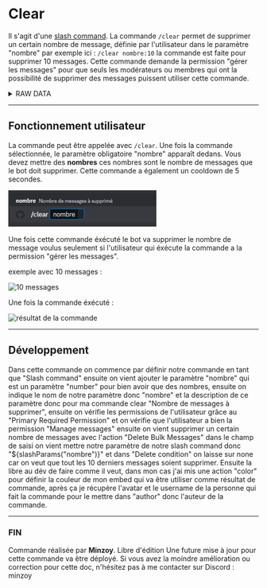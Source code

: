 # Clear
Il s'agit d'une [slash command](https://support.discord.com/hc/en-us/articles/1500000368501-Slash-Commands-FAQ). La commande `/clear` permet de supprimer un certain nombre de message, définie par l'utilisateur dans le paramètre "nombre" par exemple ici : `/clear nombre:10` la commande est faite pour supprimer 10 messages. Cette commande demande la permission "gérer les messages" pour que seuls les modérateurs ou membres qui ont la possibilité de supprimer des messages puissent utiliser cette commande.

<details>
<summary>RAW DATA</summary>

### RAW DATA de la commande `/clear`

  ```js
{
  "name": "Clear",
  "permissions": "MANAGE_MESSAGES",
  "permissions2": "NONE",
  "restriction": "1",
  "_id": "OmHDB",
  "actions": [
    {
      "channel": "0",
      "count": "${slashParams(\"nombre\")}",
      "condition": "0",
      "custom": "",
      "varName": "",
      "name": "Delete Bulk Messages"
    },
    {
      "color": "#2981f5",
      "storage": "1",
      "varName": "color",
      "name": "Color"
    },
    {
      "member": "1",
      "varName": "",
      "info": "16",
      "storage": "1",
      "varName2": "avatar",
      "name": "Store Member Info"
    },
    {
      "member": "1",
      "varName": "",
      "info": "2",
      "storage": "1",
      "varName2": "name",
      "name": "Store Member Info"
    },
    {
      "channel": "0",
      "varName": "",
      "message": "",
      "buttons": [],
      "selectMenus": [],
      "attachments": [],
      "embeds": [
        {
          "title": "Clear",
          "url": "",
          "color": "${tempVars(\"color\")}",
          "timestamp": "true",
          "imageUrl": "",
          "thumbUrl": "",
          "description": "J'ai bien supprimé `${slashParams(\"nombre\")}` messages !",
          "fields": [],
          "author": "${tempVars(\"name\")}",
          "authorUrl": "",
          "authorIcon": "${tempVars(\"avatar\")}",
          "footerText": "Made with ❤️ by Minzoy",
          "footerIconUrl": "https://images-ext-1.discordapp.net/external/wKKYyNAGo9-uZMGp7OwfJDTKW_I14ZRwrnBmyLzVC1w/https/cdn.discordapp.com/avatars/687317661381558279/31dd73826dd85d536cf2504f6b242d92.png?format=webp&quality=lossless&width=96&height=96"
        }
      ],
      "reply": true,
      "ephemeral": false,
      "tts": false,
      "overwrite": false,
      "dontSend": false,
      "editMessage": "0",
      "editMessageVarName": "",
      "storage": "0",
      "varName2": "",
      "name": "Send Message"
    }
  ],
  "comType": "4",
  "description": "Permet de clear des commandes",
  "parameters": [
    {
      "name": "nombre",
      "description": "Nombre de messages à supprimer",
      "type": "INTEGER",
      "required": true,
      "choices": null
    }
  ],
  "_timeRestriction": 5
}
```

</details>

***

## Fonctionnement utilisateur
La commande peut être appelée avec `/clear`. Une fois la commande sélectionnée, le paramètre obligatoire "nombre" apparaît dedans. Vous devez mettre des **nombres** ces nombres sont le nombre de messages que le bot doit supprimer. Cette commande a également un cooldown de 5 secondes.

![prompt de la commande pour clear](ressources🗃️/commande/clear/command_clear_prompt.png)

Une fois cette commande éxécuté le bot va supprimer le nombre de message voulus seulement si l'utilisateur qui éxécute la commande a la permission "gérer les messages".

exemple avec 10 messages : 

![10 messages](../ressources🗃️/commande/clear/command_clear_test.png)

Une fois la commande éxécuté : 

![résultat de la commande](../ressources🗃️/commande/clear/command_clear_result.png)

***

## Développement
Dans cette commande on commence par définir notre commande en tant que "Slash command" ensuite on vient ajouter le paramètre "nombre" qui est un paramètre "number" pour bien avoir que des nombres, ensuite on indique le nom de notre paramètre donc "nombre" et la description de ce paramètre donc pour ma commande clear "Nombre de messages à supprimer", ensuite on vérifie les permissions de l'utilisateur grâce au "Primary Required Permission" et on vérifie que l'utilisateur a bien la permission "Manage messages" ensuite on vient supprimer un certain nombre de messages avec l'action "Delete Bulk Messages" dans le champ de saisi on vient mettre notre paramètre de notre slash command donc "${slashParams("nombre")}" et dans "Delete condition" on laisse sur none car on veut que tout les 10 derniers messages soient supprimer. Ensuite la libre au dév de faire comme il veut, dans mon cas j'ai mis une action "color" pour définir la couleur de mon embed qui va être utiliser comme résultat de commande, après ça je récupère l'avatar et le username de la personne qui fait la commande pour le mettre dans "author" donc l'auteur de la commande.
***

### FIN
Commande réalisée par **Minzoy**. Libre d'édition
Une future mise à jour pour cette commande va être déployé.
Si vous avez la moindre amélioration ou correction pour cette doc, n'hésitez pas à me contacter sur Discord : minzoy

